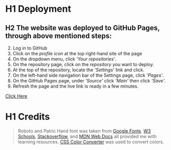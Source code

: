 # H1 Deployment 

## H2 The website was deployed to GitHub Pages, through above mentioned steps:
2. Log in to GitHub
3. Click on the *profile icon* at the top right-hand site of the page
4. On the dropdown menu, click *'Your repositories'*.
5. On the repository page, click on the *repository* you want to deploy.
6. At the top of the repository, locate the *'Settings'* link and click.
7. On the left-hand side navigation bar of the Settings page, click *'Pages'*.
8. On the GitHub Pages page, under *'Source'* click *'Main'* then click *'Save'*.
9. Refresh the page and the live link is ready in a few minutes.

[Click Here]()

# H1 Credits

> Roboto and Patric Hand font was taken from [Google Fonts](http://fonts.google.com).
> [W3 Schools](http://w3schools.com), [Stackoverflow](https://stackoverflow.com), and [MDN Web Docs](http://developer.mozilla.org) all provided me with learning resources.
> [CSS Color Converter](htpp://maetting.com) was used to convert colors. 

